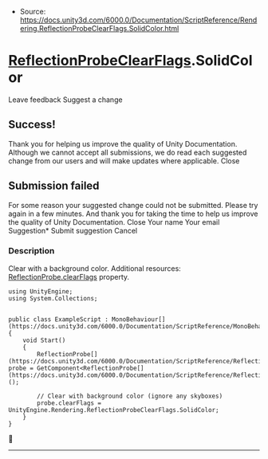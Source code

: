 * Source: https://docs.unity3d.com/6000.0/Documentation/ScriptReference/Rendering.ReflectionProbeClearFlags.SolidColor.html

#  [ReflectionProbeClearFlags](https://docs.unity3d.com/6000.0/Documentation/ScriptReference/Rendering.ReflectionProbeClearFlags.html).SolidColor
Leave feedback
Suggest a change
## Success!
Thank you for helping us improve the quality of Unity Documentation. Although we cannot accept all submissions, we do read each suggested change from our users and will make updates where applicable.
Close
## Submission failed
For some reason your suggested change could not be submitted. Please <a>try again</a> in a few minutes. And thank you for taking the time to help us improve the quality of Unity Documentation.
Close
Your name Your email Suggestion* Submit suggestion
Cancel
### Description
Clear with a background color.
Additional resources: [ReflectionProbe.clearFlags](https://docs.unity3d.com/6000.0/Documentation/ScriptReference/ReflectionProbe-clearFlags.html) property.
```
using UnityEngine;
using System.Collections;  
  

public class ExampleScript : MonoBehaviour[](https://docs.unity3d.com/6000.0/Documentation/ScriptReference/MonoBehaviour.html)
{
    void Start()
    {
        ReflectionProbe[](https://docs.unity3d.com/6000.0/Documentation/ScriptReference/ReflectionProbe.html) probe = GetComponent<ReflectionProbe[](https://docs.unity3d.com/6000.0/Documentation/ScriptReference/ReflectionProbe.html)>();  
  
        // Clear with background color (ignore any skyboxes)
        probe.clearFlags = UnityEngine.Rendering.ReflectionProbeClearFlags.SolidColor;
    }
}

```

* * *
